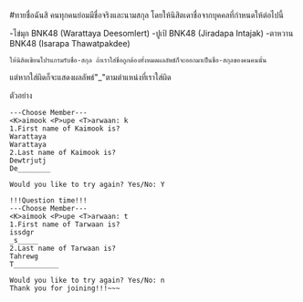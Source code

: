 #ทายชื่อฉันสิ
    คนทุกคนย่อมมีชื่อจริงและนามสกุล โดยให้นิสิตเดาชื่อจากบุคคลที่กำหนดให้ต่อไปนี้

-ไข่มุก BNK48 (Warattaya Deesomlert)
-ปูเป้ BNK48 (Jiradapa Intajak)
-ตาหวาน BNK48 (Isarapa Thawatpakdee)

    ให้นิสิตเขียนโปรแกรมรับชื่อ-สกุล ถ้าเราใส่ชื่อถูกต้องทั้งหมดผลลัพธ์ก็จะออกมาเป็นชื่อ-สกุลของคนคนนั้น 
แต่หากใส่ผิดก็จะแสดงผลลัพธ์"_"ตามตำแหน่งที่เราใส่ผิด

ตัวอย่าง
~~~!!!Question time!!!
---Choose Member---
<K>aimook <P>upe <T>arwaan: k
1.First name of Kaimook is?
Warattaya
Warattaya
2.Last name of Kaimook is?
Dewtrjutj
De________

Would you like to try again? Yes/No: Y

!!!Question time!!!
---Choose Member---
<K>aimook <P>upe <T>arwaan: t
1.First name of Tarwaan is?
issdgr
_s_____
2.Last name of Tarwaan is?
Tahrewg
T___________

Would you like to try again? Yes/No: n
Thank you for joining!!!~~~
์
